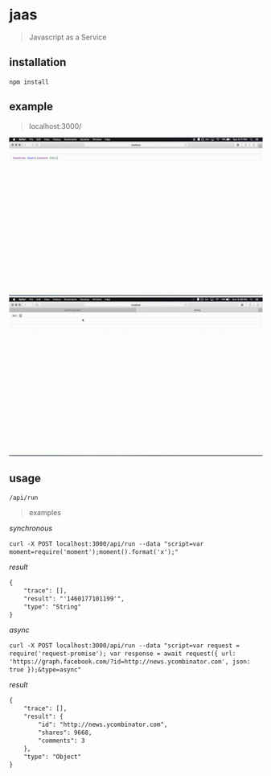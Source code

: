 # jaas

> Javascript as a Service

## installation

```
npm install
```

## example

> localhost:3000/

![jaas demo](./public/assets/code-example-sync.gif)
![jaas demo](./public/assets/code-example-async.gif)

## usage

```
/api/run
```

> examples

_synchronous_

```
curl -X POST localhost:3000/api/run --data "script=var moment=require('moment');moment().format('x');"
```

*result*

```
{
    "trace": [],
    "result": "'1460177101199'",
    "type": "String"
}
```

_async_

```
curl -X POST localhost:3000/api/run --data "script=var request = require('request-promise'); var response = await request({ url: 'https://graph.facebook.com/?id=http://news.ycombinator.com', json: true });&type=async"
```
*result*

```
{
    "trace": [],
    "result": {
        "id": "http://news.ycombinator.com",
        "shares": 9668,
        "comments": 3
    },
    "type": "Object"
}
```
